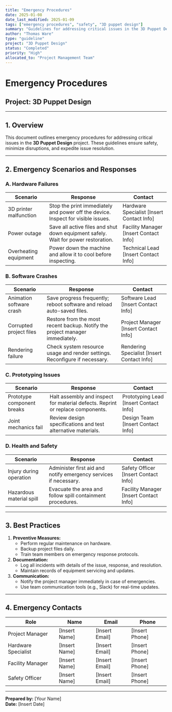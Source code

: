 ```yaml
---
title: "Emergency Procedures"
date: 2025-01-08
date_last_modified: 2025-01-09
tags: ["emergency procedures", "safety", "3D puppet design"]
summary: "Guidelines for addressing critical issues in the 3D Puppet Design project, ensuring safety and efficient resolution of hardware, software, and prototyping emergencies."
author: "Thomas Ware"
type: "guideline"
project: "3D Puppet Design"
status: "Completed"
priority: "High"
allocated_to: "Project Management Team"
---
```

# **Emergency Procedures**

## **Project:** 3D Puppet Design

---

## **1. Overview**
This document outlines emergency procedures for addressing critical issues in the **3D Puppet Design** project. These guidelines ensure safety, minimize disruptions, and expedite issue resolution.

---

## **2. Emergency Scenarios and Responses**

### **A. Hardware Failures**
| **Scenario**            | **Response**                                                                 | **Contact**               |
|-------------------------|-----------------------------------------------------------------------------|---------------------------|
| 3D printer malfunction  | Stop the print immediately and power off the device. Inspect for visible issues. | Hardware Specialist [Insert Contact Info] |
| Power outage            | Save all active files and shut down equipment safely. Wait for power restoration. | Facility Manager [Insert Contact Info]    |
| Overheating equipment   | Power down the machine and allow it to cool before inspecting.                | Technical Lead [Insert Contact Info]      |

### **B. Software Crashes**
| **Scenario**            | **Response**                                                                 | **Contact**               |
|-------------------------|-----------------------------------------------------------------------------|---------------------------|
| Animation software crash| Save progress frequently; reboot software and reload auto-saved files.      | Software Lead [Insert Contact Info]       |
| Corrupted project files | Restore from the most recent backup. Notify the project manager immediately. | Project Manager [Insert Contact Info]     |
| Rendering failure       | Check system resource usage and render settings. Reconfigure if necessary.  | Rendering Specialist [Insert Contact Info]|

### **C. Prototyping Issues**
| **Scenario**            | **Response**                                                                 | **Contact**               |
|-------------------------|-----------------------------------------------------------------------------|---------------------------|
| Prototype component breaks | Halt assembly and inspect for material defects. Reprint or replace components. | Prototyping Lead [Insert Contact Info]   |
| Joint mechanics fail    | Review design specifications and test alternative materials.                | Design Team [Insert Contact Info]         |

### **D. Health and Safety**
| **Scenario**            | **Response**                                                                 | **Contact**               |
|-------------------------|-----------------------------------------------------------------------------|---------------------------|
| Injury during operation | Administer first aid and notify emergency services if necessary.            | Safety Officer [Insert Contact Info]      |
| Hazardous material spill| Evacuate the area and follow spill containment procedures.                  | Facility Manager [Insert Contact Info]    |

---

## **3. Best Practices**
1. **Preventive Measures:**
   - Perform regular maintenance on hardware.
   - Backup project files daily.
   - Train team members on emergency response protocols.
2. **Documentation:**
   - Log all incidents with details of the issue, response, and resolution.
   - Maintain records of equipment servicing and updates.
3. **Communication:**
   - Notify the project manager immediately in case of emergencies.
   - Use team communication tools (e.g., Slack) for real-time updates.

---

## **4. Emergency Contacts**
| **Role**                | **Name**             | **Email**                     | **Phone**         |
|-------------------------|----------------------|-------------------------------|-------------------|
| Project Manager         | [Insert Name]       | [Insert Email]                | [Insert Phone]    |
| Hardware Specialist     | [Insert Name]       | [Insert Email]                | [Insert Phone]    |
| Facility Manager        | [Insert Name]       | [Insert Email]                | [Insert Phone]    |
| Safety Officer          | [Insert Name]       | [Insert Email]                | [Insert Phone]    |

---

**Prepared by:** [Your Name]  
**Date:** [Insert Date]